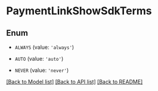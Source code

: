 # PaymentLinkShowSdkTerms


## Enum

* `ALWAYS` (value: `'always'`)

* `AUTO` (value: `'auto'`)

* `NEVER` (value: `'never'`)

[[Back to Model list]](../README.md#documentation-for-models) [[Back to API list]](../README.md#documentation-for-api-endpoints) [[Back to README]](../README.md)


